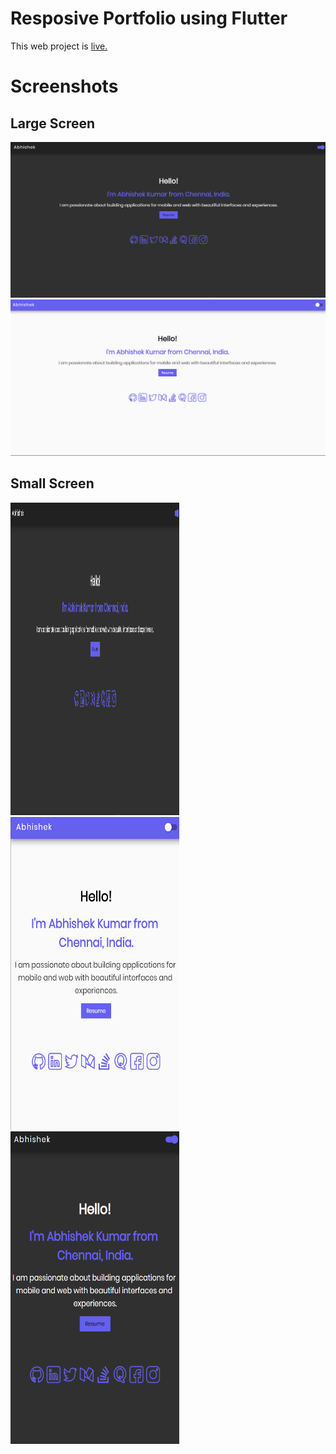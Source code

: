 # Resposive Portfolio using Flutter
This web project is [live.](https://imabhishekkumar.github.io/Portfolio_Flutter/#/)  

# Screenshots
## Large Screen
![](https://github.com/imabhishekkumar/Portfolio_Flutter/blob/master/screenshots/dark_largeScreen.png?raw=true)
![](https://github.com/imabhishekkumar/Portfolio_Flutter/blob/master/screenshots/light_largeScreen.png?raw=true)
## Small Screen
<img src="https://github.com/imabhishekkumar/Portfolio_Flutter/blob/master/screenshots/dark_largeScreen.png?raw=true" height="500"
width="270">
<img src="https://github.com/imabhishekkumar/Portfolio_Flutter/blob/master/screenshots/light_smallScreen.png?raw=true" height="500"
width="270">
<img src="https://github.com/imabhishekkumar/Portfolio_Flutter/blob/master/screenshots/dark_smallScreen.png?raw=true" height="500"
width="270">